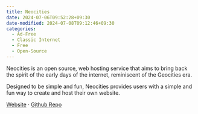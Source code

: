 ```yaml
---
title: Neocities
date: 2024-07-06T09:52:28+09:30
date-modified: 2024-07-08T09:12:46+09:30
categories:
  - Ad-Free
  - Classic Internet
  - Free
  - Open-Source
---
```


Neocities is an open source, web hosting service that aims to bring back the spirit of the early days of the internet, reminiscent of the Geocities era.

Designed to be simple and fun, Neocities provides users with a simple and fun way to create and host their own website.

[Website](https://neocities.org/) · [Github Repo](https://github.com/neocities)

